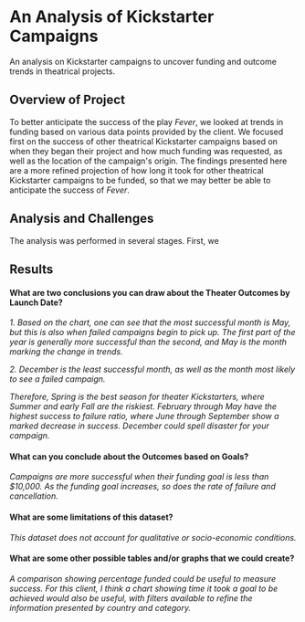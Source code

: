 # An Analysis of Kickstarter Campaigns
An analysis on Kickstarter campaigns to uncover funding and outcome trends in theatrical projects.

## Overview of Project
To better anticipate the success of the play *Fever*, we looked at trends in funding based on various data points provided by the client. We focused first on the success of other theatrical Kickstarter campaigns based on when they began their project and how much funding was requested, as well as the location of the campaign's origin. The findings presented here are a more refined projection of how long it took for other theatrical Kickstarter campaigns to be funded, so that we may better be able to anticipate the success of *Fever*.

## Analysis and Challenges
The analysis was performed in several stages. First, we 

## Results
#### What are two conclusions you can draw about the Theater Outcomes by Launch Date?
*1. Based on the chart, one can see that the most successful month is May, but this is also when failed campaigns begin to pick up. The first part of the year is generally more successful than the second, and May is the month marking the change in trends.*

*2. December is the least successful month, as well as the month most likely to see a failed campaign.*

*Therefore, Spring is the best season for theater Kickstarters, where Summer and early Fall are the riskiest. February through May have the highest success to failure ratio, where June through September show a marked decrease in success. December could spell disaster for your campaign.*


#### What can you conclude about the Outcomes based on Goals?
*Campaigns are more successful when their funding goal is less than $10,000. As the funding goal increases, so does the rate of failure and cancellation.*

#### What are some limitations of this dataset?
*This dataset does not account for qualitative or socio-economic conditions.*


#### What are some other possible tables and/or graphs that we could create?
*A comparison showing percentage funded could be useful to measure success. For this client, I think a chart showing time it took a goal to be achieved would also be useful, with filters available to refine the information presented by country and category.*
